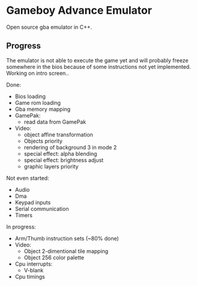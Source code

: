 # Gameboy Advance Emulator  
Open source gba emulator in C++.

## Progress  
The emulator is not able to execute the game yet and will probably freeze somewhere in the bios because of some instructions not yet implemented.  
Working on intro screen..

Done:
* Bios loading
* Game rom loading
* Gba memory mapping
* GamePak:
	* read data from GamePak
* Video:
	* object affine transformation
	* Objects priority
	* rendering of background 3 in mode 2
	* special effect: alpha blending
	* special effect: brightness adjust
	* graphic layers priority
  
Not even started:  
* Audio 
* Dma
* Keypad inputs
* Serial communication
* Timers
  
In progress:
* Arm/Thumb instruction sets (~80% done)
* Video:
	* Object 2-dimentional tile mapping
	* Object 256 color palette
* Cpu interrupts:
	* V-blank
* Cpu timings